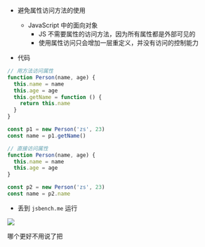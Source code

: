 - 避免属性访问方法的使用
  - JavaScript 中的面向对象
    - JS 不需要属性的访问方法，因为所有属性都是外部可见的
    - 使用属性访问只会增加一层重定义，并没有访问的控制能力

- 代码
```js
// 用方法访问属性
function Person(name, age) {
  this.name = name
  this.age = age
  this.getName = function () {
    return this.name
  }
}

const p1 = new Person('zs', 23)
const name = p1.getName()

// 直接访问属性
function Person(name, age) {
  this.name = name
  this.age = age
}

const p2 = new Person('zs', 23)
const name = p2.name

```

- 丢到 `jsbench.me` 运行

![](https://dd-ss.oss-cn-guangzhou.aliyuncs.com/20210124204359.png)

哪个更好不用说了把
